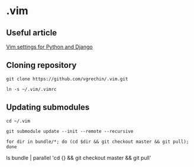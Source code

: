 # .vim

## Useful article
[Vim settings for Python and Django](http://habrahabr.ru/post/173473/)

## Cloning repository
`git clone https://github.com/vgrechin/.vim.git`

`ln -s ~/.vim/.vimrc`

## Updating submodules
`cd ~/.vim`

`git submodule update --init --remote --recursive`

`for dir in bundle/*; do (cd $dir && git checkout master && git pull); done`

ls bundle | parallel 'cd {} && git checkout master && git pull'
